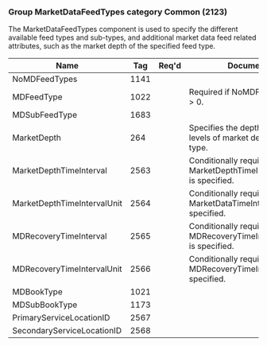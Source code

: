 ### Group MarketDataFeedTypes category Common (2123)

The MarketDataFeedTypes component is used to specify the different available feed types and sub-types, and additional market data feed related attributes, such as the market depth of the specified feed type.

| Name                        | Tag  | Req'd | Documentation                                                               |
|-----------------------------|------|----------|-----------------------------------------------------------------------------|
| NoMDFeedTypes               | 1141 |       |                                                                             |
| MDFeedType                  | 1022 |       | Required if NoMDFeedTypes(1141) > 0.                                        |
| MDSubFeedType               | 1683 |       |                                                                             |
| MarketDepth                 | 264  |       | Specifies the depth of book (or levels of market depth) for the feed type.  |
| MarketDepthTimeInterval     | 2563 |       | Conditionally required when MarketDepthTimeIntervalUnit(2564) is specified. |
| MarketDepthTimeIntervalUnit | 2564 |       | Conditionally required when MarketDataTimeInterval(2563) is specified.      |
| MDRecoveryTimeInterval      | 2565 |       | Conditionally required when MDRecoveryTimeIntervalUnit(2566) is specified.  |
| MDRecoveryTimeIntervalUnit  | 2566 |       | Conditionally required when MDRecoveryTimeInterval(2565) is specified.      |
| MDBookType                  | 1021 |       |                                                                             |
| MDSubBookType               | 1173 |       |                                                                             |
| PrimaryServiceLocationID    | 2567 |       |                                                                             |
| SecondaryServiceLocationID  | 2568 |       |                                                                             |

